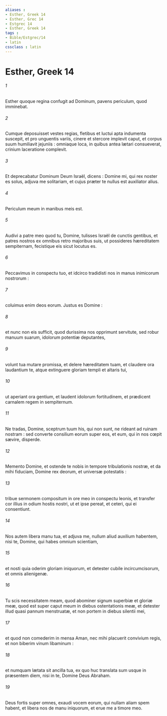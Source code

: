 ```yaml
---
aliases : 
- Esther, Greek 14
- Esther, Grec 14
- Estgrec 14
- Esther, Greek 14
tags : 
- Bible/Estgrec/14
- latin
cssclass : latin
---
```


# Esther, Greek 14

###### 1
Esther quoque regina confugit ad Dominum, pavens periculum, quod imminebat.
###### 2
Cumque deposuisset vestes regias, fletibus et luctui apta indumenta suscepit, et pro unguentis variis, cinere et stercore implevit caput, et corpus suum humiliavit jejuniis : omniaque loca, in quibus antea lætari consueverat, crinium laceratione complevit.
###### 3
Et deprecabatur Dominum Deum Israël, dicens : Domine mi, qui rex noster es solus, adjuva me solitariam, et cujus præter te nullus est auxiliator alius.
###### 4
Periculum meum in manibus meis est.
###### 5
Audivi a patre meo quod tu, Domine, tulisses Israël de cunctis gentibus, et patres nostros ex omnibus retro majoribus suis, ut possideres hæreditatem sempiternam, fecistique eis sicut locutus es.
###### 6
Peccavimus in conspectu tuo, et idcirco tradidisti nos in manus inimicorum nostrorum :
###### 7
coluimus enim deos eorum. Justus es Domine :
###### 8
et nunc non eis sufficit, quod durissima nos opprimunt servitute, sed robur manuum suarum, idolorum potentiæ deputantes,
###### 9
volunt tua mutare promissa, et delere hæreditatem tuam, et claudere ora laudantium te, atque extinguere gloriam templi et altaris tui,
###### 10
ut aperiant ora gentium, et laudent idolorum fortitudinem, et prædicent carnalem regem in sempiternum.
###### 11
Ne tradas, Domine, sceptrum tuum his, qui non sunt, ne rideant ad ruinam nostram : sed converte consilium eorum super eos, et eum, qui in nos cœpit sævire, disperde.
###### 12
Memento Domine, et ostende te nobis in tempore tribulationis nostræ, et da mihi fiduciam, Domine rex deorum, et universæ potestatis :
###### 13
tribue sermonem compositum in ore meo in conspectu leonis, et transfer cor illius in odium hostis nostri, ut et ipse pereat, et ceteri, qui ei consentiunt.
###### 14
Nos autem libera manu tua, et adjuva me, nullum aliud auxilium habentem, nisi te, Domine, qui habes omnium scientiam,
###### 15
et nosti quia oderim gloriam iniquorum, et detester cubile incircumcisorum, et omnis alienigenæ.
###### 16
Tu scis necessitatem meam, quod abominer signum superbiæ et gloriæ meæ, quod est super caput meum in diebus ostentationis meæ, et detester illud quasi pannum menstruatæ, et non portem in diebus silentii mei,
###### 17
et quod non comederim in mensa Aman, nec mihi placuerit convivium regis, et non biberim vinum libaminum :
###### 18
et numquam lætata sit ancilla tua, ex quo huc translata sum usque in præsentem diem, nisi in te, Domine Deus Abraham.
###### 19
Deus fortis super omnes, exaudi vocem eorum, qui nullam aliam spem habent, et libera nos de manu iniquorum, et erue me a timore meo.
